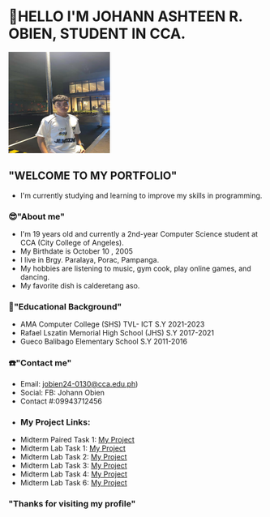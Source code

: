 # 👋HELLO I'M JOHANN ASHTEEN R. OBIEN, STUDENT IN CCA.

<img src="IMG_20250901_074132_508.jpg" alt="image" width="200" height="200">

## "WELCOME TO MY PORTFOLIO"
- I'm currently studying and learning to improve my skills in programming.

### 😎"About me"
- I'm 19 years old and currently a 2nd-year Computer Science student at CCA (City College of Angeles).
- My Birthdate is October 10 , 2005
- I live in Brgy. Paralaya, Porac, Pampanga.
- My hobbies are listening to music, gym cook, play online games, and dancing.
- My favorite dish is calderetang aso.

### 🏫"Educational Background"
- AMA Computer College (SHS) TVL- ICT S.Y 2021-2023
- Rafael Lszatin Memorial High School (JHS) S.Y 2017-2021
- Gueco Balibago Elementary School S.Y 2011-2016

### ☎️"Contact me"
- Email: jobien24-0130@cca.edu.ph)
- Social: FB: Johann Obien
- Contact #:09943712456
- ### My Project Links:
*  Midterm Paired Task 1: [My Project](https://docs.google.com/document/d/1UzJ6Q_VExp4yL5Fym-hRrcGXS5KBu6-3BJDTDaSqknc/edit?usp=sharing)
*  Midterm Lab Task 1: [My Project](https://docs.google.com/document/d/1oSJCCXoDwVpH78Gf67b_9XI4iesc54Azv6yxs7GtSJA/edit?usp=sharing)
* Midterm Lab Task 2: [My Project](https://docs.google.com/document/d/1suNSQKUkRtDd1yN3ML7fvMIk7df3tLCiWT23R2bjW20/edit?usp=sharing)
* Midterm Lab Task 3: [My Project](https://docs.google.com/document/d/1BGeVSMUz5JWHRVMoSnXWTzXm-OCHM2rWV9kxHt_2hI4/edit?usp=sharing)
* Midterm Lab Task 4: [My Project](https://docs.google.com/document/d/1haeFoaAIXcgcRhUotxyEGLX3TYhm33HB3hbJ4HcOv2w/edit?usp=sharing)
* Midterm Lab Task 6: [My Project](https://docs.google.com/document/d/1C7TOFBZTK7ED0okmr1rCFXkmboSa9HCSUwYqIAbIkZA/edit?usp=sharing)

### "Thanks for visiting my profile"
